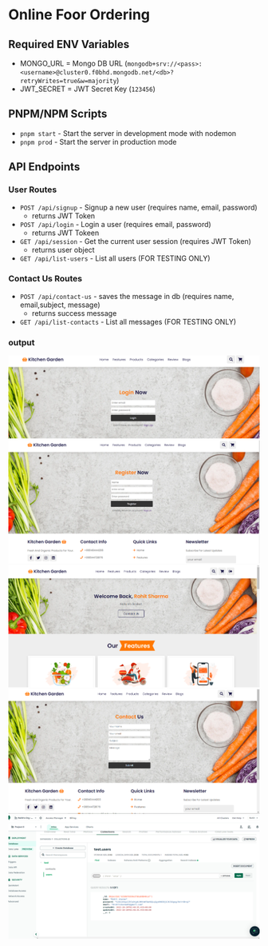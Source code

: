 # Online Foor Ordering

## Required ENV Variables

- MONGO_URL = Mongo DB URL (`mongodb+srv://<pass>:<username>@cluster0.f0bhd.mongodb.net/<db>?retryWrites=true&w=majority`)
- JWT_SECRET = JWT Secret Key (`123456`)

## PNPM/NPM Scripts

- `pnpm start` - Start the server in development mode with nodemon
- `pnpm prod` - Start the server in production mode

## API Endpoints

### User Routes

- `POST /api/signup` - Signup a new user (requires name, email, password)
  - returns JWT Token
- `POST /api/login` - Login a user (requires email, password)
  - returns JWT Tokeen
- `GET /api/session` - Get the current user session (requires JWT Token)
  - returns user object
- `GET /api/list-users` - List all users (FOR TESTING ONLY)

### Contact Us Routes

- `POST /api/contact-us` - saves the message in db (requires name, email,subject, message)
  - returns success message
- `GET /api/list-contacts` - List all messages (FOR TESTING ONLY)
### output
![1](https://github.com/199sahil/food-order-app/blob/main/showcase-assets/1.PNG?raw=true)
![2](https://github.com/199sahil/food-order-app/blob/main/showcase-assets/2.PNG?raw=true)
![3](https://github.com/199sahil/food-order-app/blob/main/showcase-assets/3.PNG?raw=true)
![4](https://github.com/199sahil/food-order-app/blob/main/showcase-assets/4.PNG?raw=true)
![5](https://github.com/199sahil/food-order-app/blob/main/showcase-assets/database.PNG?raw=true)